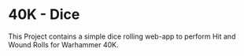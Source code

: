 # 40K - Dice

This Project contains a simple dice rolling web-app to perform Hit and Wound Rolls for Warhammer 40K.
